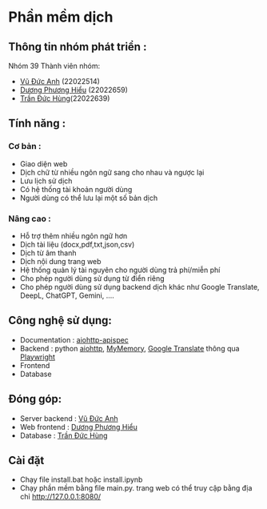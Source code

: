 # Phần mềm dịch 
## Thông tin nhóm phát triển :
Nhóm 39
Thành viên nhóm:
- [Vũ Đức Anh](https://github.com/Anh39 ) (22022514)
- [Dương Phương Hiểu](https://github.com/dphieu ) (22022659)
- [Trần Đức Hùng](https://github.com/hungtran1210 )(22022639)
## Tính năng :
### Cơ bản :
- Giao diện web
- Dịch chữ từ nhiều ngôn ngữ sang cho nhau và ngược lại
- Lưu lịch sử dịch
- Có hệ thống tài khoản người dùng
- Người dùng có thể lưu lại một số bản dịch
### Nâng cao :
- Hỗ trợ thêm nhiều ngôn ngữ hơn
- Dịch tài liệu (docx,pdf,txt,json,csv)
- Dịch từ âm thanh
- Dịch nội dung trang web
- Hệ thống quản lý tài nguyên cho người dùng trả phí/miễn phí
- Cho phép người dùng sử dụng từ điển riêng
- Cho phép người dùng sử dụng backend dịch khác như Google Translate, DeepL, ChatGPT, Gemini, ....
## Công nghệ sử dụng:
- Documentation : [aiohttp-apispec](https://pypi.org/project/aiohttp-apispec/)
- Backend : python [aiohttp](https://docs.aiohttp.org/en/stable/ ), [MyMemory](https://mymemory.translated.net/), [Google Translate](https://translate.google.com/) thông qua [Playwright](https://playwright.dev/)
- Frontend
- Database
## Đóng góp:
- Server backend : [Vũ Đức Anh](https://github.com/Anh39)
- Web frontend : [Dương Phương Hiểu](https://github.com/dphieu)
- Database : [Trần Đức Hùng](https://github.com/hungtran1210)
## Cài đặt
 - Chạy file install.bat hoặc install.ipynb
 - Chạy phần mềm bằng file main.py. trang web có thể truy cập bằng địa chỉ http://127.0.0.1:8080/
